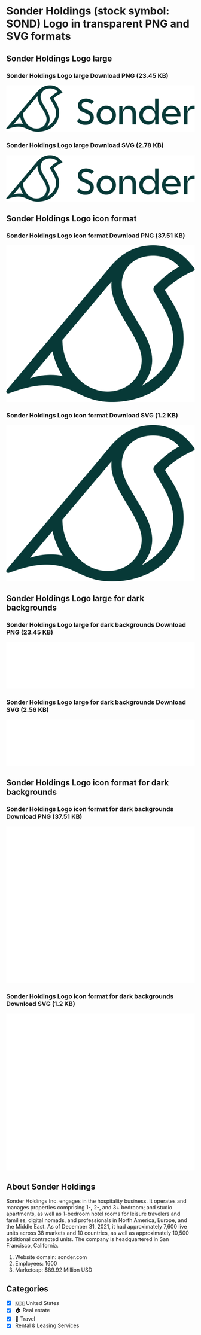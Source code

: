 # Sonder Holdings (stock symbol: SOND) Logo in transparent PNG and SVG formats

## Sonder Holdings Logo large

### Sonder Holdings Logo large Download PNG (23.45 KB)

![Sonder Holdings Logo large Download PNG (23.45 KB)](/img/orig/SOND_BIG-ccd92225.png)

### Sonder Holdings Logo large Download SVG (2.78 KB)

![Sonder Holdings Logo large Download SVG (2.78 KB)](/img/orig/SOND_BIG-07d0c2e2.svg)

## Sonder Holdings Logo icon format

### Sonder Holdings Logo icon format Download PNG (37.51 KB)

![Sonder Holdings Logo icon format Download PNG (37.51 KB)](/img/orig/SOND-550aa7c0.png)

### Sonder Holdings Logo icon format Download SVG (1.2 KB)

![Sonder Holdings Logo icon format Download SVG (1.2 KB)](/img/orig/SOND-676e0186.svg)

## Sonder Holdings Logo large for dark backgrounds

### Sonder Holdings Logo large for dark backgrounds Download PNG (23.45 KB)

![Sonder Holdings Logo large for dark backgrounds Download PNG (23.45 KB)](/img/orig/SOND_BIG.D-915699fe.png)

### Sonder Holdings Logo large for dark backgrounds Download SVG (2.56 KB)

![Sonder Holdings Logo large for dark backgrounds Download SVG (2.56 KB)](/img/orig/SOND_BIG.D-457f75e7.svg)

## Sonder Holdings Logo icon format for dark backgrounds

### Sonder Holdings Logo icon format for dark backgrounds Download PNG (37.51 KB)

![Sonder Holdings Logo icon format for dark backgrounds Download PNG (37.51 KB)](/img/orig/SOND.D-e31bc702.png)

### Sonder Holdings Logo icon format for dark backgrounds Download SVG (1.2 KB)

![Sonder Holdings Logo icon format for dark backgrounds Download SVG (1.2 KB)](/img/orig/SOND.D-3de54ffb.svg)

## About Sonder Holdings

Sonder Holdings Inc. engages in the hospitality business. It operates and manages properties comprising 1-, 2-, and 3+ bedroom; and studio apartments, as well as 1-bedroom hotel rooms for leisure travelers and families, digital nomads, and professionals in North America, Europe, and the Middle East. As of December 31, 2021, it had approximately 7,600 live units across 38 markets and 10 countries, as well as approximately 10,500 additional contracted units. The company is headquartered in San Francisco, California.

1. Website domain: sonder.com
2. Employees: 1600
3. Marketcap: $89.92 Million USD


## Categories
- [x] 🇺🇸 United States
- [x] 🏠 Real estate
- [x] 🌴 Travel
- [x] Rental & Leasing Services
